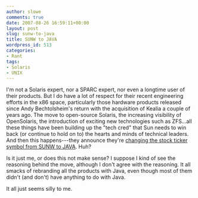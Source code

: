 ```yaml
---
author: slowe
comments: true
date: 2007-08-26 16:59:11+00:00
layout: post
slug: sunw-to-java
title: SUNW to JAVA
wordpress_id: 513
categories:
- Rant
tags:
- Solaris
- UNIX
---
```


I'm not a Solaris expert, nor a SPARC expert, nor even a longtime user of their products. But I do have a lot of respect for their recent engineering efforts in the x86 space, particularly those hardware products released since Andy Bechtolsheim's return with the acquisition of Kealia a couple of years ago. The move to open-source Solaris, the increasing visibility of OpenSolaris, the introduction of exciting new technologies such as ZFS...all these things have been building up the "tech cred" that Sun needs to win back (or continue to hold on to) the hearts and minds of technical leaders. And then this happens---they announce they're [changing the stock ticker symbol from SUNW to JAVA](http://blogs.sun.com/jonathan/entry/java_is_everywhere). Huh?

Is it just me, or does this not make sense? I suppose I kind of see the reasoning behind the move, although I don't agree with the reasoning. It all smacks of rebranding all the products with Java, even though most of them didn't (and don't) have anything to do with Java.

It all just seems silly to me.
